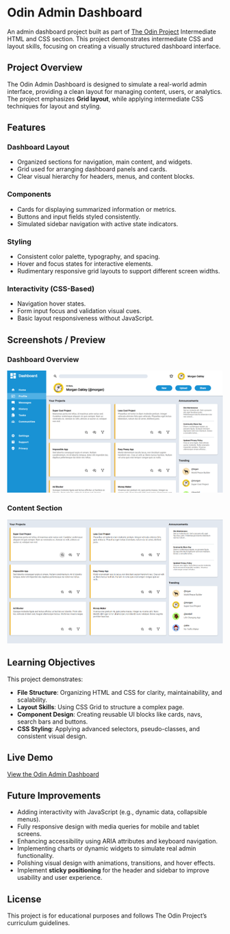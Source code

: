 # Odin Admin Dashboard

An admin dashboard project built as part of [The Odin Project](https://www.theodinproject.com/)
Intermediate HTML and CSS section. This project demonstrates intermediate CSS and layout skills, focusing on creating a
visually structured dashboard interface.

## Project Overview

The Odin Admin Dashboard is designed to simulate a real-world admin interface, providing a clean layout for managing
content, users, or analytics. The project emphasizes **Grid layout**, while applying intermediate CSS techniques for
layout and styling.

## Features

### Dashboard Layout

-   Organized sections for navigation, main content, and widgets.
-   Grid used for arranging dashboard panels and cards.
-   Clear visual hierarchy for headers, menus, and content blocks.

### Components

-   Cards for displaying summarized information or metrics.
-   Buttons and input fields styled consistently.
-   Simulated sidebar navigation with active state indicators.

### Styling

-   Consistent color palette, typography, and spacing.
-   Hover and focus states for interactive elements.
-   Rudimentary responsive grid layouts to support different screen widths.

### Interactivity (CSS-Based)

-   Navigation hover states.
-   Form input focus and validation visual cues.
-   Basic layout responsiveness without JavaScript.

## Screenshots / Preview

### Dashboard Overview

![Odin Admin Dashboard](img/screenshots/dashboard-overview.png)

### Content Section

![Content Section](img/screenshots/content-section.png)

## Learning Objectives

This project demonstrates:

-   **File Structure**: Organizing HTML and CSS for clarity, maintainability, and scalability.
-   **Layout Skills**: Using CSS Grid to structure a complex page.
-   **Component Design**: Creating reusable UI blocks like cards, navs, search bars and buttons.
-   **CSS Styling**: Applying advanced selectors, pseudo-classes, and consistent visual design.

## Live Demo

[View the Odin Admin Dashboard](https://jameslafontaine.github.io/odin-admin-dashboard/)

## Future Improvements

-   Adding interactivity with JavaScript (e.g., dynamic data, collapsible menus).
-   Fully responsive design with media queries for mobile and tablet screens.
-   Enhancing accessibility using ARIA attributes and keyboard navigation.
-   Implementing charts or dynamic widgets to simulate real admin functionality.
-   Polishing visual design with animations, transitions, and hover effects.
-   Implement **sticky positioning** for the header and sidebar to improve usability and user experience.

## License

This project is for educational purposes and follows The Odin Project’s curriculum guidelines.
